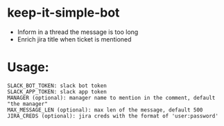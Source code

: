 # keep-it-simple-bot

* Inform in a thread the message is too long
* Enrich jira title when ticket is mentioned  
# Usage:
```
SLACK_BOT_TOKEN: slack bot token
SLACK_APP_TOKEN: slack app token
MANAGER (optional): manager name to mention in the comment, default "the manager"
MAX_MESSAGE_LEN (optional): max len of the message, default 500
JIRA_CREDS (optional): jira creds with the format of 'user:password'
```
